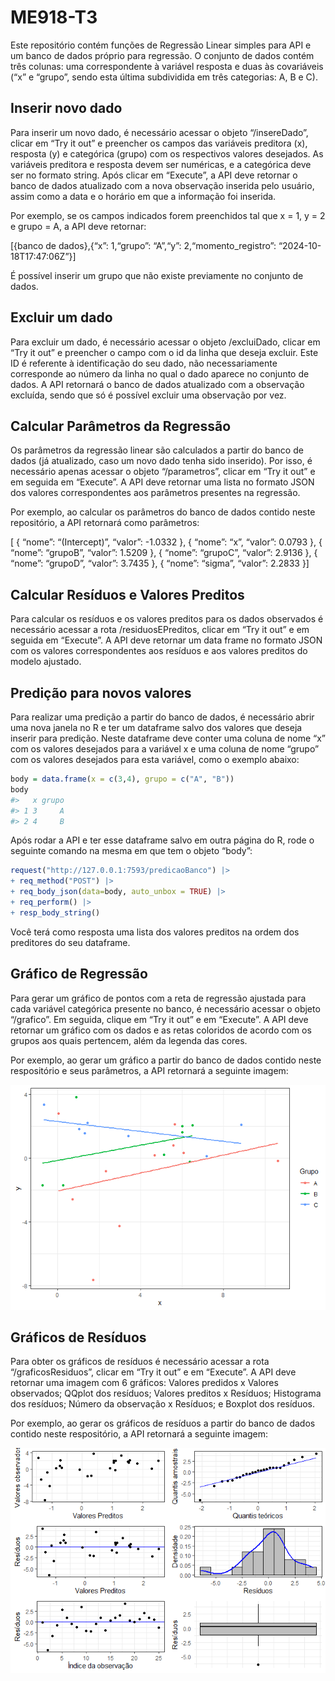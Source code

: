 
# ME918-T3

Este repositório contém funções de Regressão Linear simples para API e
um banco de dados próprio para regressão. O conjunto de dados contém
três colunas: uma correspondente à variável resposta e duas às
covariáveis (“x” e “grupo”, sendo esta última subdividida em três
categorias: A, B e C).

## Inserir novo dado

Para inserir um novo dado, é necessário acessar o objeto “/insereDado”,
clicar em “Try it out” e preencher os campos das variáveis preditora
(x), resposta (y) e categórica (grupo) com os respectivos valores
desejados. As variáveis preditora e resposta devem ser numéricas, e a
categórica deve ser no formato string. Após clicar em “Execute”, a API
deve retornar o banco de dados atualizado com a nova observação inserida
pelo usuário, assim como a data e o horário em que a informação foi
inserida.

Por exemplo, se os campos indicados forem preenchidos tal que x = 1, y =
2 e grupo = A, a API deve retornar:

\[{banco de dados},{“x”: 1,“grupo”: “A”,“y”: 2,“momento_registro”:
“2024-10-18T17:47:06Z”}\]

É possível inserir um grupo que não existe previamente no conjunto de
dados.

## Excluir um dado

Para excluir um dado, é necessário acessar o objeto /excluiDado, clicar
em “Try it out” e preencher o campo com o id da linha que deseja
excluir. Este ID é referente à identificação do seu dado, não
necessariamente corresponde ao número da linha no qual o dado aparece no
conjunto de dados. A API retornará o banco de dados atualizado com a
observação excluída, sendo que só é possível excluir uma observação por
vez.

## Calcular Parâmetros da Regressão

Os parâmetros da regressão linear são calculados a partir do banco de
dados (já atualizado, caso um novo dado tenha sido inserido). Por isso,
é necessário apenas acessar o objeto “/parametros”, clicar em “Try it
out” e em seguida em “Execute”. A API deve retornar uma lista no formato
JSON dos valores correspondentes aos parâmetros presentes na regressão.

Por exemplo, ao calcular os parâmetros do banco de dados contido neste
repositório, a API retornará como parâmetros:

\[ { “nome”: “(Intercept)”, “valor”: -1.0332 }, { “nome”: “x”, “valor”:
0.0793 }, { “nome”: “grupoB”, “valor”: 1.5209 }, { “nome”: “grupoC”,
“valor”: 2.9136 }, { “nome”: “grupoD”, “valor”: 3.7435 }, { “nome”:
“sigma”, “valor”: 2.2833 }\]

## Calcular Resíduos e Valores Preditos

Para calcular os resíduos e os valores preditos para os dados observados
é necessário acessar a rota /residuosEPreditos, clicar em “Try it out” e
em seguida em “Execute”. A API deve retornar um data frame no formato
JSON com os valores correspondentes aos resíduos e aos valores preditos
do modelo ajustado.

## Predição para novos valores

Para realizar uma predição a partir do banco de dados, é necessário
abrir uma nova janela no R e ter um dataframe salvo dos valores que
deseja inserir para predição. Neste dataframe deve conter uma coluna de
nome “x” com os valores desejados para a variável x e uma coluna de nome
“grupo” com os valores desejados para esta variável, como o exemplo
abaixo:

``` r
body = data.frame(x = c(3,4), grupo = c("A", "B"))
body
#>   x grupo
#> 1 3     A
#> 2 4     B
```

Após rodar a API e ter esse dataframe salvo em outra página do R, rode o
seguinte comando na mesma em que tem o objeto “body”:

``` r
request("http://127.0.0.1:7593/predicaoBanco") |>
+ req_method("POST") |>
+ req_body_json(data=body, auto_unbox = TRUE) |>
+ req_perform() |>
+ resp_body_string()
```

Você terá como resposta uma lista dos valores preditos na ordem dos
preditores do seu dataframe.

## Gráfico de Regressão

Para gerar um gráfico de pontos com a reta de regressão ajustada para
cada variável categórica presente no banco, é necessário acessar o
objeto “/grafico”. Em seguida, clique em “Try it out” e em “Execute”. A
API deve retornar um gráfico com os dados e as retas coloridos de acordo
com os grupos aos quais pertencem, além da legenda das cores.

Por exemplo, ao gerar um gráfico a partir do banco de dados contido
neste respositório e seus parâmetros, a API retornará a seguinte imagem:

![](README_files/figure-gfm/unnamed-chunk-5-1.png)<!-- -->

## Gráficos de Resíduos

Para obter os gráficos de resíduos é necessário acessar a rota
“/graficosResiduos”, clicar em “Try it out” e em “Execute”. A API deve
retornar uma imagem com 6 gráficos: Valores predidos x Valores
observados; QQplot dos resíduos; Valores preditos x Resíduos; Histograma
dos resíduos; Número da observação x Resíduos; e Boxplot dos resíduos.

Por exemplo, ao gerar os gráficos de resíduos a partir do banco de dados
contido neste respositório, a API retornará a seguinte imagem:

![](README_files/figure-gfm/unnamed-chunk-6-1.png)<!-- -->
